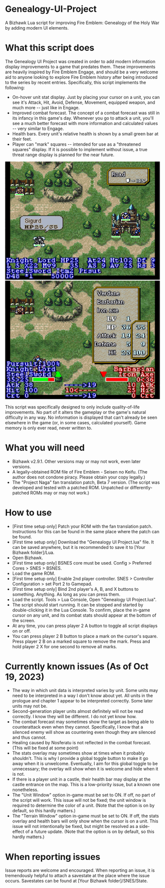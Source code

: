 # Genealogy-UI-Project
A Bizhawk Lua script for improving Fire Emblem: Genealogy of the Holy War by adding modern UI elements.

# What this script does
The Genealogy UI Project was created in order to add modern information display improvements to a game that predates them. These improvements are heavily inspired by Fire Emblem Engage, and should be a very welcome aid to anyone looking to explore Fire Emblem history after being introduced to the series by recent entries. Specifically, this script implements the following:

- On-hover unit stat display. Just by placing your cursor on a unit, you can see it's Attack, Hit, Avoid, Defense, Movement, equipped weapon, and much more -- just like in Engage.
- Improved combat forecast. The concept of a combat forecast was still in its infancy in this game's day. Whenever you go to attack a unit, you'll see a much better forecast with more information and calculated values -- very similar to Engage.
- Health bars. Every unit's relative health is shown by a small green bar at their feet.
- Player can "mark" squares -- intended for use as a "threatened squares" display. If it is possible to implement without issue, a true threat range display is planned for the near future.

![Demonstration of on-hover unit stat display and health bars](/genealogy%20overlay.png)
![Demonstration of improved combat forecast](/genealogy%20forecast.png)

This script was specifically designed to only include quality-of-life improvements. No part of it alters the gameplay or the game's natural difficulty in any way. No information is displayed that can't already be seen elsewhere in the game (or, in some cases, calculated yourself). Game memory is only ever read, never written to.

# What you will need
- Bizhawk v2.9.1. Other versions may or may not work, even later versions.
- A legally-obtained ROM file of Fire Emblem - Seisen no Keifu. (The author does not condone piracy. Please obtain your copy legally.)
- The "Project Naga" fan translation patch, Beta 7 version. (The script was developed and tested with a patched ROM. Unpatched or differently-patched ROMs may or may not work.)

# How to use
- \[First time setup only\] Patch your ROM with the fan translation patch. Instructions for this can be found in the same place where the patch can be found. 
- \[First time setup only\] Download the "Genealogy UI Project.lua" file. It can be saved anywhere, but it is recommended to save it to \[Your Bizhawk folder\]/Lua.
- Open Bizhawk.
- \[First time setup only\] BSNES core must be used. Config > Preferred Cores > SNES > BSNES.
- Load the game ROM.
- \[First time setup only\] Enable 2nd player controller. SNES > Controller Configuration > set Port 2 to Gamepad.
- \[First time setup only\] Bind 2nd player's A, B, and X buttons to something. Anything. As long as you can press them.
- Load the script. Tools > Lua Console, Open "Genealogy UI Project.lua".
- The script should start running. It can be stopped and started by double-clicking it in the Lua Console. To confirm, place the in-game cursor on any unit, and its combat stats should appear at the bottom of the screen.
- At any time, you can press player 2 A button to toggle all script displays on or off.
- You can press player 2 B button to place a mark on the cursor's square. Press player 2 B on a marked square to remove the mark. Press and hold player 2 X for one second to remove all marks.

# Currently known issues (As of Oct 19, 2023)
- The way in which unit data is interpreted varies by unit. Some units may need to be interpreted in a way I don't know about yet. All units in the prologue and chapter 1 appear to be interpreted correctly. Some later units may not be.
- Second-generation player units almost definitely will not be read correctly. I know they will be different. I do not yet know how.
- The combat forecast may sometimes show the target as being able to counterattack even when they cannot. Specifically, I know that a silenced enemy will show as countering even though they are silenced and thus cannot.
- Healing caused by Nosferatu is not reflected in the combat forecast. (This will be fixed at some point)
- The stats overlay may sometimes show at times when it probably shouldn't. This is why I provide a global toggle button to make it go away when it is unwelcome. Eventually, I aim for this global toggle to be unnecessary; the overlay will show when it is welcome and hide when it is not.
- If there is a player unit in a castle, their health bar may display at the castle entrance on the map. This is a low-priority issue, but a known one nonetheless.
- The "Unit Window" option in-game must be set to ON. If off, no part of the script will work. This issue will not be fixed; the unit window is required to determine the color of a unit. (Note that the option is on by default, so this hardly matters.)
- The "Terrain Window" option in-game must be set to ON. If off, the stats overlay and health bars will only show when the cursor is on a unit. This issue will not intentionally be fixed, but might be resolved as a side-effect of a future update. (Note that the option is on by default, so this hardly matters.)

# When reporting issues
Issue reports are welcome and encouraged. When reporting an issue, it is tremendously helpful to attach a savestate at the place where the issue occurs. Savestates can be found at \[Your Bizhawk folder\]/SNES/State.

